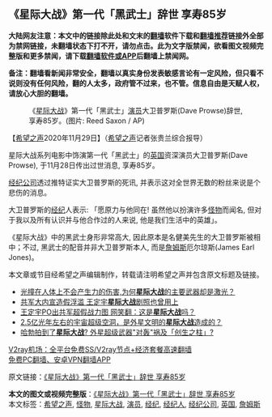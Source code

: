  <h2>《星际大战》第一代「黑武士」辞世 享寿85岁</h2> <p class="notice"><b>大陆网友注意：本文中的链接除此处和文末的<a href="https://github.com/bannedbook/fanqiang" >翻墙</a>软件下载和<a href="https://github.com/killgcd/justmysocks/blob/master/README.md">翻墙推荐</a>链接外全部为禁网链接，未翻墙状态下打不开，请勿点击。此为文字版禁闻，欲看图文视频完整版和更多禁闻，请下载<a href="https://github.com/bannedbook/fanqiang">翻墙软件或APP</a>后翻墙上禁闻网。</p><p>备注：翻墙看新闻非常安全，翻墙以真实身份发表敏感言论有一定风险，但只看不说则没有任何风险，翻的人太多，政府管不过来，也不管。信息自由是天赋人权，请放心大胆的翻墙。</b></p>  <div class="entry"> <figure><figcaption>《<a href="https://www.bannedbook.org/bnews/tag/%e6%98%9f%e9%99%85%e5%a4%a7%e6%88%98/" class="st_tag internal_tag" rel="tag" title="标签 星际大战 下的日志">星际大战</a>》第一代「黑武士」<a href="https://www.bannedbook.org/bnews/tag/%e6%bc%94%e5%91%98/" class="st_tag internal_tag" rel="tag" title="标签 演员 下的日志">演员</a>大卫普罗斯(Dave Prowse)辞世, 享寿85岁。(图片: Reed Saxon / AP)</figcaption></figure> <p>【<span class='wp_keywordlink_affiliate'><a href="https://www.soundofhope.org" title="希望之声" target="_blank">希望之声</a></span>2020年11月29日】（<a href="https://www.bannedbook.org/bnews/tag/%e5%b8%8c%e6%9c%9b%e4%b9%8b%e5%a3%b0/" class="st_tag internal_tag" rel="tag" title="标签 希望之声 下的日志">希望之声</a>记者张贵兰综合报导）</p> <p>星际大战系列电影中饰演第一代「黑武士」的<a href="https://www.bannedbook.org/bnews/tag/%e8%8b%b1%e5%9b%bd/" class="st_tag internal_tag" rel="tag" title="标签 英国 下的日志">英国</a>资深演员大卫普罗斯(Dave Prowse), 于11月28日传出过世消息, 享寿85岁。</p> <p></p>  <p><a href="https://www.bannedbook.org/bnews/tag/%E7%BB%8F%E7%BA%AA%E5%85%AC%E5%8F%B8/" class="st_tag internal_tag" rel="tag" title="标签 经纪公司 下的日志">经纪公司</a>透过推特证实大卫普罗斯的死讯, 并表示这对全世界无数的粉丝来说是个悲伤的消息。</p> <p></p> <p>大卫普罗斯的<a href="https://www.bannedbook.org/bnews/tag/%E7%BB%8F%E7%BA%AA/" class="st_tag internal_tag" rel="tag" title="标签 经纪 下的日志">经纪</a>人表示: 「愿原力与他同在! 虽然他以扮演许多<a href="https://www.bannedbook.org/bnews/tag/%e6%80%aa%e7%89%a9/" class="st_tag internal_tag" rel="tag" title="标签 怪物 下的日志">怪物</a>而闻名, 但对于我以及所有认识并与他合作过的人来说, 他是我们生活中的英雄」。</p>  <p>《星际大战》中的黑武士身形非常高大, 因此原本是名健美先生的大卫普罗斯被相中；不过, 黑武士的配音并非大卫普罗斯本人, 而是<a href="https://www.bannedbook.org/bnews/tag/%E8%A9%B9%E5%A7%86%E6%96%AF/" class="st_tag internal_tag" rel="tag" title="标签 詹姆斯 下的日志">詹姆斯</a>厄尔琼斯(James Earl Jones)。     </p> <p>本文章或节目经希望之声编辑制作，转载请注明希望之声并包含原文标题及链接。</p> <ul class='op-related-articles' title='相关阅读'> <li><a href='https://www.bannedbook.org/bnews/comments/20200928/1404282.html' target='_blank'>光撞在人体上不会产生力的伤害,为何<b>星际大战</b>的主要武器却是激光？</a></li> <li><a href='https://www.bannedbook.org/bnews/taiwannews/20200925/1403008.html' target='_blank'>共军大内宣造假浮滥 王定宇<b>星际大战</b>剧照也曾用上</a></li> <li><a href='https://www.bannedbook.org/bnews/cnnews/hknews/20200925/1402936.html' target='_blank'>王定宇PO出共军超假战力图 网笑翻：这是<b>星际大战</b>吗？</a></li> <li><a href='https://www.bannedbook.org/bnews/comments/20200808/1376382.html' target='_blank'>2.5亿光年左右的宇宙超级空洞，是外星文明的<b>星际大战</b>造成的？</a></li> <li><a href='https://www.bannedbook.org/bnews/comments/20200502/1322363.html' target='_blank'>哈勃拍到了<b>星际大战</b>? 外星超级武器&quot;对轰&quot;祸及「创生之柱」?</a></li> </ul> <p class="texttj"> <a href="https://www.bannedbook.org/forum23/topic22702.html" target="_blank">V2ray机场：全平台免费SS/V2ray节点+经济套餐高速翻墙</a><br/> <a href="https://github.com/bannedbook/fanqiang/wiki/%E7%A6%81%E9%97%BB%E7%BD%91%E5%AE%89%E5%8D%93%E7%BF%BB%E5%A2%99%E6%96%B0%E9%97%BBAPP" target="_blank">免费PC翻墙、安卓VPN翻墙APP</a></p><p>原文链接：<a class="src_link"  href="https://www.soundofhope.org/post/448288" target="_blank">《星际大战》第一代「黑武士」辞世 享寿85岁</a></p> <a name='sharetosocial'></a>       <div><b>本文的图文或视频完整版</b>：<a href='https://www.bannedbook.org/bnews/comments/20201130/1439352.html'>《星际大战》第一代「黑武士」辞世 享寿85岁</a></div>  </div><!--END ENTRY--> <div class="postfooter"> <div>本文标签：<a href="https://www.bannedbook.org/bnews/tag/%e5%b8%8c%e6%9c%9b%e4%b9%8b%e5%a3%b0/" rel="tag">希望之声</a>, <a href="https://www.bannedbook.org/bnews/tag/%e6%80%aa%e7%89%a9/" rel="tag">怪物</a>, <a href="https://www.bannedbook.org/bnews/tag/%e6%98%9f%e9%99%85%e5%a4%a7%e6%88%98/" rel="tag">星际大战</a>, <a href="https://www.bannedbook.org/bnews/tag/%e6%bc%94%e5%91%98/" rel="tag">演员</a>, <a href="https://www.bannedbook.org/bnews/tag/%E7%BB%8F%E7%BA%AA/" rel="tag">经纪</a>, <a href="https://www.bannedbook.org/bnews/tag/%e7%bb%8f%e7%ba%aa%e4%ba%ba/" rel="tag">经纪人</a>, <a href="https://www.bannedbook.org/bnews/tag/%E7%BB%8F%E7%BA%AA%E5%85%AC%E5%8F%B8/" rel="tag">经纪公司</a>, <a href="https://www.bannedbook.org/bnews/tag/%e8%8b%b1%e5%9b%bd/" rel="tag">英国</a>, <a href="https://www.bannedbook.org/bnews/tag/%E8%A9%B9%E5%A7%86%E6%96%AF/" rel="tag">詹姆斯</a></div>  </div><!--END POSTFOOTER--> 